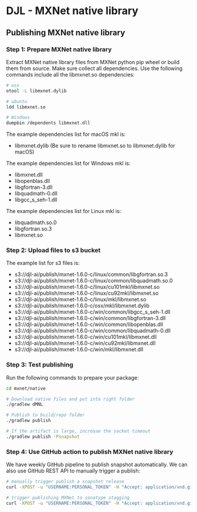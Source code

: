 # DJL - MXNet native library

## Publishing MXNet native library

### Step 1: Prepare MXNet native library

Extract MXNet native library files from MXNet python pip wheel or build them from source.
Make sure collect all dependencies. Use the following commands include all the libmxnet.so dependencies:
```bash
# osx
otool -L libmxnet.dylib

# ubuntu
ldd libmxnet.so

# Windows
dumpbin /dependents libmxnet.dll
```

The example dependencies list for macOS mkl is:
- libmxnet.dylib (Be sure to rename libmxnet.so to libmxnet.dylib for macOS)

The example dependencies list for Windows mkl is:
- libmxnet.dll
- libopenblas.dll
- libgfortran-3.dll
- libquadmath-0.dll
- libgcc_s_seh-1.dll

The example dependencies list for Linux mkl is:
- libquadmath.so.0
- libgfortran.so.3
- libmxnet.so


### Step 2: Upload files to s3 bucket

The example list for s3 files is: 
- s3://djl-ai/publish/mxnet-1.6.0-c/linux/common/libgfortran.so.3
- s3://djl-ai/publish/mxnet-1.6.0-c/linux/common/libquadmath.so.0
- s3://djl-ai/publish/mxnet-1.6.0-c/linux/cu101mkl/libmxnet.so
- s3://djl-ai/publish/mxnet-1.6.0-c/linux/cu92mkl/libmxnet.so
- s3://djl-ai/publish/mxnet-1.6.0-c/linux/mkl/libmxnet.so
- s3://djl-ai/publish/mxnet-1.6.0-c/osx/mkl/libmxnet.dylib
- s3://djl-ai/publish/mxnet-1.6.0-c/win/common/libgcc_s_seh-1.dll
- s3://djl-ai/publish/mxnet-1.6.0-c/win/common/libgfortran-3.dll
- s3://djl-ai/publish/mxnet-1.6.0-c/win/common/libopenblas.dll
- s3://djl-ai/publish/mxnet-1.6.0-c/win/common/libquadmath-0.dll
- s3://djl-ai/publish/mxnet-1.6.0-c/win/cu101mkl/libmxnet.dll
- s3://djl-ai/publish/mxnet-1.6.0-c/win/cu92mkl/libmxnet.dll
- s3://djl-ai/publish/mxnet-1.6.0-c/win/mkl/libmxnet.dll

### Step 3: Test publishing

Run the following commands to prepare your package:

```bash
cd mxnet/native

# Download native files and put into right folder
./gradlew dMNL

# Publish to build/repo folder
./gradlew publish

# If the artifact is large, increase the socket timeout
./gradlew publish -Psnapshot
```

### Step 4: Use GitHub action to publish MXNet native library

We have weekly GitHub pipeline to publish snapshot automatically. We can also use GitHub REST API to manually trigger a publish:

```bash
# manually trigger publish a snapshot release
curl -XPOST -u "USERNAME:PERSONAL_TOKEN" -H "Accept: application/vnd.github.everest-preview+json" -H "Content-Type: application/json" https://api.github.com/repos/USERNAME/RESPOSITORY_NAME/dispatches --data '{"event_type": “mxnet-snapshot-pub"}'

# trigger publishing MXNet to sonatype stagging
curl -XPOST -u "USERNAME:PERSONAL_TOKEN" -H "Accept: application/vnd.github.everest-preview+json" -H "Content-Type: application/json" https://api.github.com/repos/USERNAME/RESPOSITORY_NAME/dispatches --data '{"event_type": “mxnet-staging-pub"}'
```

